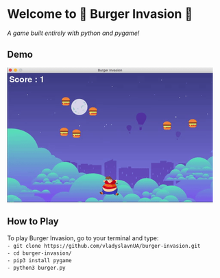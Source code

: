 # Welcome to 🍔 Burger Invasion 🍔 
*A game built entirely with python and pygame!*

## Demo
![demo](demo.gif)

## How to Play
To play Burger Invasion, go to your terminal and type:
<br />
```- git clone https://github.com/vladyslavnUA/burger-invasion.git```
<br />
```- cd burger-invasion/```
<br />
```- pip3 install pygame```
<br />
```- python3 burger.py```
